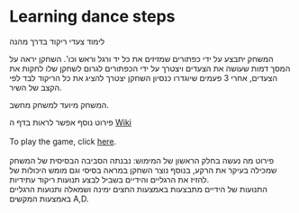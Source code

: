 # Learning dance steps

לימוד צעדי ריקוד בדרך מהנה

המשחק יתבצע על ידי כפתורים שמזיזים את כל יד ורגל וראש וכו'.
השחקן יראה על המסך דמות שעושה את הצעדים ויצטרך על ידי הכפתורים לגרום לשחקן שלו לחקות את הצעדים,
אחרי 3 פעמים שיוגדרו כנסיון השחקן יצטרך להציג את כל הריקוד לבד לפי הקצב של השיר.

המשחק מיועד למשחק מחשב.

פירוט נוסף אפשר לראות בדף ה [Wiki](https://github.com/GameDevelopment-Daniel/Learning_dance_steps/wiki)
</br></br>
To play the game, click [here](https://daniel-zaken.itch.io/learning-dance-steps-first-part).
</br></br>
פירוט מה נעשה בחלק הראשון של המימוש:
נבנתה הסביבה הבסיסית של המשחק שמכילה בעיקר את הרקע, בנוסף נוצר השחקן במראה בסיסי וגם מומש היכולות של להזיז את הרגליים והידיים בשביל לבצע תנועות ריקוד עתידיות.</br>
התנועות של הידיים מתבצעות באמצעות החצים ימינה ושמאלה ותנועות הרגליים באמצעות המקשים A,D.
